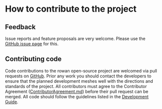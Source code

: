 # How to contribute to the project

## Feedback

Issue reports and feature proposals are very welcome.
Please use the [GitHub issue page](https://github.com/glotzerlab/rowan/issues/) for this.

## Contributing code

Code contributions to the rowan open-source project are welcomed via pull requests on [GitHub](https://github.com/glotzerlab/rowan/).
Prior any work you should contact the developers to ensure that the planned development meshes well with the directions and standards of the project.
All contributors must agree to the Contributor Agreement ([ContributorAgreement.md](ContributorAgreement.md)) before their pull request can be merged.
All code should follow the guidelines listed in the [Development Guide](https://rowan.readthedocs.io/en/stable/development.html).
